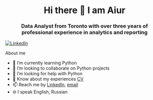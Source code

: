 <div id="header" align="center">
  <h1>Hi there 👋 I am Aiur </h1>
  <h3>Data Analyst from Toronto with over three years of professional experience in analytics and reporting</h3>
</div>
<a href="https://www.linkedin.com/in/bagleev/">
    <img src="https://img.shields.io/badge/LinkledIn-blue?style=for-the-badge&logo=linkedin&logoColor=white" alt="LinkedIn"/>
 </a>
<!--
**AiurBL/AiurBL** is a ✨ _special_ ✨ repository because its `README.md` (this file) appears on your GitHub profile.
- 🔭 I’m currently working on ...
- 💬 Ask me about ...
- 😄 Pronouns: ...
- ⚡ Fun fact: ...
Here are some ideas to get you started:-->

About me
- 🌱 I’m currently learning Python
- 👯 I’m looking to collaborate on Python projects
- 🤔 I’m looking for help with Python
- 📝 Know about my experiences [CV](https://flowcv.com/resume/8ko7trjcv9)
- 📫 Reach me by [LinkedIn](https://www.linkedin.com/in/bagleev/), [email](mailto:bagleevaiur@gmail.com)
- 🌐 I speak English, Russian

